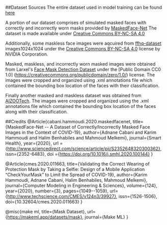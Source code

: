 ##Dataset Sources
The entire dataset used in model training can be found [here](https://drive.google.com/file/d/1MBNOfMDmNQiAKO7hnoCG2Q1u4wq0qa2D/view?usp=sharing)

A portion of our dataset comprises of simulated masked faces with correctly and incorrectly worn masks provided by [MaskedFace-Net](https://github.com/cabani/MaskedFace-Net)
The dataset is made available under [Creative Commons BY-NC-SA 4.0](https://creativecommons.org/licenses/by-nc-sa/4.0/)

Additionally, some maskless face images were aqcuired from [ffhq-dataset](https://github.com/NVlabs/ffhq-dataset) images1024x1024 under the [Creative Commons BY-NC-SA 4.0](https://creativecommons.org/licenses/by-nc-sa/4.0/) license by NVIDIA Corporation.

Masked, maskless, and incorrectly worn masked images were obtained from Larxel's [Face Mask Detection Dataset](https://www.kaggle.com/andrewmvd/face-mask-detection) under the [Public Domain CC0 1.0] (https://creativecommons.org/publicdomain/zero/1.0/) license. The images were cropped and organized using .xml annotations file which contained the bounding box location of the faces with their classification.

Finally another masked and maskless dataset was obtained from [AIZOOTech](https://github.com/AIZOOTech/FaceMaskDetection). The images were cropped and organized using the .xml annotations file which contained the bounding box location of the faces along with their classification.


##Credits
@Article{cabani.hammoudi.2020.maskedfacenet,
    title={MaskedFace-Net -- A Dataset of Correctly/Incorrectly Masked Face Images in the Context of COVID-19},
    author={Adnane Cabani and Karim Hammoudi and Halim Benhabiles and Mahmoud Melkemi},
    journal={Smart Health},
    year={2020},
    url ={http://www.sciencedirect.com/science/article/pii/S2352648320300362},
    issn={2352-6483},
    doi ={https://doi.org/10.1016/j.smhl.2020.100144}
}

@Article{cmes.2020.011663,
    title={Validating the Correct Wearing of Protection Mask by Taking a Selfie: Design of a Mobile Application “CheckYourMask” to Limit the Spread of COVID-19},
    author={Karim Hammoudi, Adnane Cabani, Halim Benhabiles, Mahmoud Melkemi},
    journal={Computer Modeling in Engineering \& Sciences},
    volume={124},
    year={2020},
    number={3},
    pages={1049--1059},
    url={http://www.techscience.com/CMES/v124n3/39927},
    issn={1526-1506},
    doi={10.32604/cmes.2020.011663}
}

@misc{make ml,
title={Mask Dataset},
url={https://makeml.app/datasets/mask},
journal={Make ML}
}

